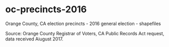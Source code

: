 # oc-precincts-2016
Orange County, CA election precincts - 2016 general election - shapefiles

Source: Orange County Registrar of Voters, CA Public Records Act request, data received Aiugust 2017.
